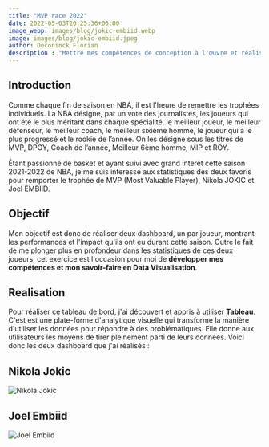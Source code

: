 ```yaml
---
title: "MVP race 2022"
date: 2022-05-03T20:25:36+06:00
image_webp: images/blog/jokic-embiid.webp
image: images/blog/jokic-embiid.jpeg
author: Deconinck Florian
description : "Mettre mes compétences de conception à l'œuvre et réaliser deux dashboard montrant les statistiques de joueurs NBA"
---
```


## Introduction
Comme chaque fin de saison en NBA, il est l'heure de remettre les trophées individuels. La NBA désigne, par un vote des journalistes, les joueurs qui ont été le plus méritant dans chaque spécialité, le meilleur joueur, le meilleur défenseur, le meilleur coach, le meilleur sixième homme, le joueur qui a le plus progressé et le rookie de l’année. On les désigne sous les titres de MVP, DPOY, Coach de l’année, Meilleur 6ème homme, MIP et ROY.

Étant passionné de basket et ayant suivi avec grand interêt cette saison 2021-2022 de NBA, je me suis interessé aux statistiques des deux favoris pour remporter le trophée de MVP (Most Valuable Player), Nikola JOKIC et Joel EMBIID.

## Objectif
Mon objectif est donc de réaliser deux dashboard, un par joueur, montrant les performances et l'impact qu'ils ont eu durant cette saison. Outre le fait de me plonger plus en profondeur dans les statistiques de ces deux joueurs, cet exercice est l'occasion pour moi de **développer mes compétences et mon savoir-faire en Data Visualisation**.

## Realisation
Pour réaliser ce tableau de bord, j'ai découvert et appris à utiliser **Tableau**. C'est est une plate-forme d'analytique visuelle qui transforme la manière d'utiliser les données pour répondre à des problématiques. Elle donne aux utilisateurs les moyens de tirer pleinement parti de leurs données. Voici donc les deux dashboard que j'ai réalisés :

## Nikola Jokic

![Nikola Jokic](https://deconinckflo.github.io/images/blog/jokic.png#thumbnail)

## Joel Embiid

![Joel Embiid](https://deconinckflo.github.io/images/blog/embiid.png#thumbnail)
